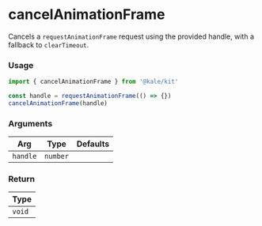 # cancelAnimationFrame

Cancels a `requestAnimationFrame` request using the provided handle, with a fallback to `clearTimeout`.

### Usage

```ts
import { cancelAnimationFrame } from '@kale/kit'

const handle = requestAnimationFrame(() => {})
cancelAnimationFrame(handle)
```

### Arguments

| Arg      | Type     | Defaults |
| -------- | -------- | -------- |
| `handle` | `number` |          |

### Return

| Type   |
| ------ |
| `void` |
